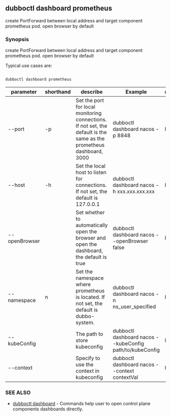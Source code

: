 ## dubboctl dashboard prometheus

create PortForward between local address and target component prometheus pod. open browser by default

### Synopsis

create PortForward between local address and target component prometheus pod. open browser by default

Typical use cases are:

```sh

dubboctl dashboard prometheus

```

| parameter     | shorthand | describe                                                                                                             | Example                                                  | required |
|---------------|-----------|----------------------------------------------------------------------------------------------------------------------|----------------------------------------------------------|----------|
| --port        | -p        | Set the port for local monitoring connections. If not set, the default is the same as the prometheus dashboard, 3000 | dubboctl  dashboard nacos -p 8848                        | No       |
| --host        | -h        | Set the local host to listen for connections. If not set, the default is 127.0.0.1                                   | dubboctl dashboard nacos -h xxx.xxx.xxx.xxx              | No       |
| --openBrowser |           | Set whether to automatically open the browser and open the dashboard, the default is true                            | dubboctl dashboard nacos --openBrowser false             | No       |
| --namespace   | n         | Set the namespace where prometheus is located. If not set, the default is dubbo-system.                              | dubboctl dashboard nacos -n ns_user_specified            | No       |
| --kubeConfig  |           | The path to store kubeconfig                                                                                         | dubboctl dashboard nacos --kubeConfig path/to/kubeConfig | No       |
| --context     |           | Specify to use the context in kubeconfig                                                                             | dubboctl dashboard nacos --context contextVal            | No       |

### SEE ALSO

* [dubboctl dashboard](dubboctl_dashboard.md) - Commands help user to open control plane components dashboards directly.
